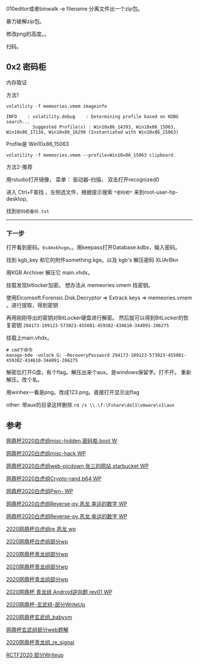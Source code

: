 010editor或者binwalk -e filename 分离文件出一个zip包。

暴力破解zip包。

修改png的高度。。

扫码。

## 0x2 密码柜

内存取证

方法1

    volatility -f memeories.vmem imageinfo

    INFO    : volatility.debug    : Determining profile based on KDBG search...
              Suggested Profile(s) : Win10x86_14393, Win10x86_15063, Win10x86_17134, Win10x86_16299 (Instantiated with Win10x86_15063)

Profile是 Win10x86_15063

    volatility -f memeories.vmem --profile=Win10x86_15063 clipboard

方法2-推荐

用rstudio打开镜像， 菜单： 驱动器-扫描， 双击打开recognized0 

进入 Ctrl+F查找 ，左侧选文件，根据提示搜索 `*密码柜*` 来到root-user-hp-desktop, 

找到`密码柜备份.txt`

---

### 下一步

打开看到密码。`6s4mxkhvge`。。用keepass打开Database.kdbx，输入密码。

找到 kgb_key 和它的附件something.kge。以及 kgb's 解压密码 XLlArBkn

用KGB Archiver 解压它 main.vhdx。

挂载发现bitlocker加密。 想办法从 memeories.vmem 找密钥。

使用Elcomsoft.Forensic.Disk.Decryptor => Extrack keys => memeories.vmem 。进行提取，得到密钥

再用刚刚导出的密钥对BitLocker硬盘进行解密。 然后就可以得到BitLocker的恢复密钥 `294173-189123-573023-455081-459382-434610-344091-286275`

挂载上main.vhdx。

    # cmd下命令
    manage-bde -unlock G: -RecoveryPassword 294173-189123-573023-455081-459382-434610-344091-286275

解密后打开G盘，有个flag。解压出来个aux。是windows保留字。打不开。 重新解压。改个名。

用winhex一看是png。改成123.png。直接打开显示出flag

other: 带aux的目录这样删除 `rd /s \\.\f:\Fshare\del1\vmware\x1\aux`

## 参考
[网鼎杯2020白虎组misc-hidden,密码柜,boot W](https://www.52pojie.cn/thread-1180202-1-1.html)

[网鼎杯2020白虎组misc-hack WP](https://www.52pojie.cn/thread-1180008-1-2.html)

[网鼎杯2020白虎组web-picdown,张三的网站,starbucket WP](https://www.52pojie.cn/thread-1180274-1-1.html)

[网鼎杯2020白虎组Crypto-rand,b64 WP](https://www.52pojie.cn/thread-1180315-1-1.html)

[网鼎杯2020白虎组Pwn- WP](https://www.52pojie.cn/thread-1180410-1-2.html)

[网鼎杯2020白虎组Reverse-py,恶龙,幸运的数字 WP](https://www.52pojie.cn/thread-1180352-1-2.html)

[网鼎杯2020白虎组Reverse-py,恶龙,幸运的数字 WP](https://l0x1c.github.io/2020/05/15/2020-5-14/#HERO)

[2020网鼎杯白虎组re 恶龙 wp ](https://www.52pojie.cn/thread-1181663-1-2.htm)

[2020网鼎杯白虎组部分wp](https://mp.weixin.qq.com/s/p8gkE-cR5Z8bUu_pdqox5w)

[2020网鼎杯青龙组部分wp](https://www.52pojie.cn/thread-1176169-1-2.html)

[2020网鼎杯青龙组部分wp](https://mp.weixin.qq.com/s/8LIKn9QMXUtbsTCaASAVog)

[2020网鼎杯青龙组部分wp](https://www.bilibili.com/video/BV1UZ4y1s7v1)

[2020网鼎杯 青龙组 Android逆向题 rev01 WP](https://mp.weixin.qq.com/s/st6w3ax_DLHhd-AK5F509g)

[2020网鼎杯-玄武组-部分WriteUp](https://mp.weixin.qq.com/s/xNDUYkxCIEJuvHJWQwtflw)

[2020网鼎杯玄武组_babyvm](https://mp.weixin.qq.com/s/VlTMmxuRKHZyjzI7OvamnQ)

[网鼎杯玄武组部分web题解](https://mp.weixin.qq.com/s/Kr2AlygNpeM7UYiLPINcrA)

[2020网鼎杯青龙组_re_signal](https://mp.weixin.qq.com/s/uI2nLuM1K-J-fWBA-5Z7Zw)

[RCTF2020 部分Writeup](https://mp.weixin.qq.com/s/3II5Etd2QpDqn5m0z7p88A)

